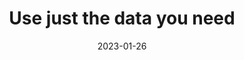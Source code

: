 ---
title: 'Use just the data you need'
authors:
  - sil
description: To do.
date: 2023-01-26
tags:
  - privacy
---